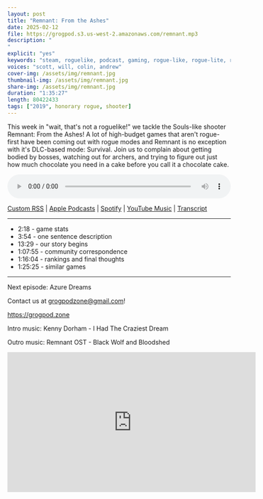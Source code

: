 ```yaml
---
layout: post
title: "Remnant: From the Ashes"
date: 2025-02-12
file: https://grogpod.s3.us-west-2.amazonaws.com/remnant.mp3
description: "
"
explicit: "yes" 
keywords: "steam, roguelike, podcast, gaming, rogue-like, rogue-lite, roguelite"
voices: "scott, will, colin, andrew"
cover-img: /assets/img/remnant.jpg
thumbnail-img: /assets/img/remnant.jpg
share-img: /assets/img/remnant.jpg
duration: "1:35:27"
length: 80422433 
tags: ["2019", honorary rogue, shooter]
---
```


This week in "wait, that's not a roguelike!" we tackle the Souls-like shooter Remnant: From the Ashes! A lot of high-budget games that aren't rogue-first have been coming out with rogue modes and Remnant is no exception with it's DLC-based mode: Survival. Join us to complain about getting bodied by bosses, watching out for archers, and trying to figure out just how much chocolate you need in a cake before you call it a chocolate cake.

<div class="container">
  <audio controls style="width: 100%;">
    <source src="https://grogpod.s3.us-west-2.amazonaws.com/remnant.mp3" type="audio/mpeg">
  </audio>
</div>

[Custom RSS](https://grogpod.zone/feed.xml) | [Apple Podcasts](https://podcasts.apple.com/us/podcast/remnant-from-the-ashes/id1650474911?i=1000691324259) | [Spotify](https://open.spotify.com/episode/0dpmxRcvTR9dbOACzW8k94?si=yN055AH1S5mp8i4l-5QgOw) | [YouTube Music](https://www.youtube.com/playlist?list=PL-ShOmyMvd4jYFChE6tgj0JYG8RKK4xe0) | [Transcript](https://github.com/ScottBurger/going_rogue_podcast/blob/master/docs/transcripts/remnant_from_the_ashes.txt)

---
* 2:18 - game stats
* 3:54 - one sentence description
* 13:29 - our story begins
* 1:07:55 - community correspondence
* 1:16:04 - rankings and final thoughts
* 1:25:25 - similar games

---

Next episode: Azure Dreams

Contact us at grogpodzone@gmail.com!

https://grogpod.zone

Intro music: Kenny Dorham - I Had The Craziest Dream

Outro music: Remnant OST - Black Wolf and Bloodshed

<div class="embed-responsive embed-responsive-16by9">
<iframe width="560" height="315" src="https://www.youtube.com/embed/HoM3EfJWWMM" title="YouTube video player" frameborder="0" allow="accelerometer; autoplay; clipboard-write; encrypted-media; gyroscope; picture-in-picture" allowfullscreen></iframe>
</div>
